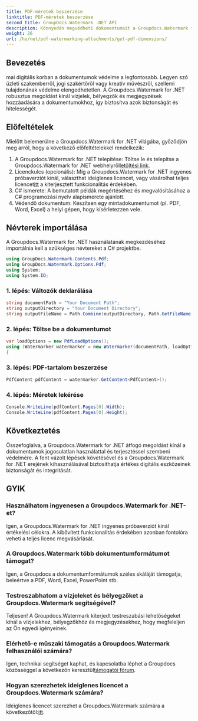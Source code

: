 ```yaml
---
title: PDF-méretek beszerzése
linktitle: PDF-méretek beszerzése
second_title: GroupDocs.Watermark .NET API
description: Könnyedén megvédheti dokumentumait a Groupdocs.Watermark for .NET segítségével. Könnyedén hozzáadhat vízjeleket, bélyegzőket és megjegyzéseket.
weight: 26
url: /hu/net/pdf-watermarking-attachments/get-pdf-dimensions/
---
```

## Bevezetés
mai digitális korban a dokumentumok védelme a legfontosabb. Legyen szó üzleti szakemberről, jogi szakértőről vagy kreatív művészről, szellemi tulajdonának védelme elengedhetetlen. A Groupdocs.Watermark for .NET robusztus megoldást kínál vízjelek, bélyegzők és megjegyzések hozzáadására a dokumentumokhoz, így biztosítva azok biztonságát és hitelességét.
## Előfeltételek
Mielőtt belemerülne a Groupdocs.Watermark for .NET világába, győződjön meg arról, hogy a következő előfeltételekkel rendelkezik:
1.  A Groupdocs.Watermark for .NET telepítése: Töltse le és telepítse a Groupdocs.Watermark for .NET webhelyről[letöltési link](https://releases.groupdocs.com/Watermark/net/).
2.  Licenckulcs (opcionális): Míg a Groupdocs.Watermark for .NET ingyenes próbaverziót kínál, választhat ideiglenes licencet, vagy vásárolhat teljes licencet[itt](https://purchase.groupdocs.com/buy) a kiterjesztett funkcionalitás érdekében.
3. C# ismerete: A bemutatott példák megértéséhez és megvalósításához a C# programozási nyelv alapismerete ajánlott.
4. Védendő dokumentum: Készítsen egy mintadokumentumot (pl. PDF, Word, Excel) a helyi gépen, hogy kísérletezzen vele.

## Névterek importálása
A Groupdocs.Watermark for .NET használatának megkezdéséhez importálnia kell a szükséges névtereket a C# projektbe.
```csharp
using GroupDocs.Watermark.Contents.Pdf;
using GroupDocs.Watermark.Options.Pdf;
using System;
using System.IO;
```
### 1. lépés: Változók deklarálása
```csharp
string documentPath = "Your Document Path";
string outputDirectory = "Your Document Directory";
string outputFileName = Path.Combine(outputDirectory, Path.GetFileName(documentPath));
```
### 2. lépés: Töltse be a dokumentumot
```csharp
var loadOptions = new PdfLoadOptions();
using (Watermarker watermarker = new Watermarker(documentPath, loadOptions))
{
```
### 3. lépés: PDF-tartalom beszerzése
```csharp
PdfContent pdfContent = watermarker.GetContent<PdfContent>();
```
### 4. lépés: Méretek lekérése
```csharp
Console.WriteLine(pdfContent.Pages[0].Width);
Console.WriteLine(pdfContent.Pages[0].Height);
```

## Következtetés
Összefoglalva, a Groupdocs.Watermark for .NET átfogó megoldást kínál a dokumentumok jogosulatlan használattal és terjesztéssel szembeni védelmére. A fent vázolt lépések követésével és a Groupdocs.Watermark for .NET erejének kihasználásával biztosíthatja értékes digitális eszközeinek biztonságát és integritását.
## GYIK
### Használhatom ingyenesen a Groupdocs.Watermark for .NET-et?
Igen, a Groupdocs.Watermark for .NET ingyenes próbaverziót kínál értékelési célokra. A kibővített funkcionalitás érdekében azonban fontolóra veheti a teljes licenc megvásárlását.
### A Groupdocs.Watermark több dokumentumformátumot támogat?
Igen, a Groupdocs a dokumentumformátumok széles skáláját támogatja, beleértve a PDF, Word, Excel, PowerPoint stb.
### Testreszabhatom a vízjeleket és bélyegzőket a Groupdocs.Watermark segítségével?
Teljesen! A Groupdocs.Watermark kiterjedt testreszabási lehetőségeket kínál a vízjelekhez, bélyegzőkhöz és megjegyzésekhez, hogy megfeleljen az Ön egyedi igényeinek.
### Elérhető-e műszaki támogatás a Groupdocs.Watermark felhasználói számára?
 Igen, technikai segítséget kaphat, és kapcsolatba léphet a Groupdocs közösséggel a következőn keresztül[támogatói fórum](https://forum.groupdocs.com/c/watermark/19).
### Hogyan szerezhetek ideiglenes licencet a Groupdocs.Watermark számára?
 Ideiglenes licencet szerezhet a Groupdocs.Watermark számára a következőtől:[itt](https://purchase.groupdocs.com/temporary-license/).